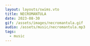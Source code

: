 ```yaml
---
layout: layouts/swims.vto
title: NECROMANTULA
date: 2023-08-30
gif: /assets/images/necromantula.gif
audio: /assets/music/necromantula.mp3
tags:
  - music
---
```

